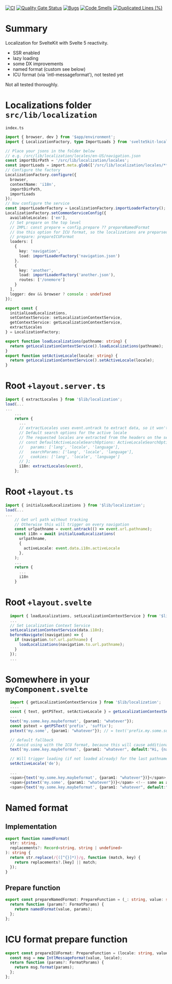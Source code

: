 [![CI](https://github.com/ktarmyshov/svelte5kit-localization/actions/workflows/ci.yml/badge.svg?branch=master)](https://github.com/ktarmyshov/svelte5kit-localization/actions/workflows/ci.yml)
[![Quality Gate Status](https://sonarcloud.io/api/project_badges/measure?project=ktarmyshov_svelte-adapter-azure-swa&metric=alert_status)](https://sonarcloud.io/summary/new_code?id=ktarmyshov_svelte-adapter-azure-swa)
[![Bugs](https://sonarcloud.io/api/project_badges/measure?project=ktarmyshov_svelte-adapter-azure-swa&metric=bugs)](https://sonarcloud.io/summary/new_code?id=ktarmyshov_svelte-adapter-azure-swa)
[![Code Smells](https://sonarcloud.io/api/project_badges/measure?project=ktarmyshov_svelte-adapter-azure-swa&metric=code_smells)](https://sonarcloud.io/summary/new_code?id=ktarmyshov_svelte-adapter-azure-swa)
[![Duplicated Lines (%)](https://sonarcloud.io/api/project_badges/measure?project=ktarmyshov_svelte-adapter-azure-swa&metric=duplicated_lines_density)](https://sonarcloud.io/summary/new_code?id=ktarmyshov_svelte-adapter-azure-swa)

# Summary

Localization for SvelteKit with Svelte 5 reactivity.

- SSR enabled
- lazy loading
- some DX improvements
- named format (custom see below)
- ICU format (via 'intl-messageformat'), not tested yet

Not all tested thoroughly.

# Localizations folder `src/lib/localization`

`index.ts`

```ts
import { browser, dev } from '$app/environment';
import { LocalizationFactory, type ImportLoads } from 'svelte5kit-localization';

// Place your jsons in the folder below
// e.g. /src/lib/localization/locales/en-US/navigation.json
const importDirPath = '/src/lib/localization/locales';
const importLoads = import.meta.glob(['/src/lib/localization/locales/**/*']) as ImportLoads;
// Configure the factory
LocalizationFactory.configure({
  browser,
  contextName: 'i18n',
  importDirPath,
  importLoads
});
// Now configure the service
const importLoaderFactory = LocalizationFactory.importLoaderFactory();
LocalizationFactory.setCommonServiceConfig({
  availableLocales: ['en'],
  // Set prepare on the top level
  // IMPL: const prepare = config.prepare ?? prepareNamedFormat
  // Use this option for ICU format, so the localizations are preparsed (see impl below)
  // prepare: prepareICUFormat
  loaders: [
    {
      key: 'navigation',
      load: importLoaderFactory('navigation.json')
    },
    {
      key: 'another',
      load: importLoaderFactory('another.json'),
      routes: ['/onemore']
    }
  ],
  logger: dev && browser ? console : undefined
});

export const {
  initialLoadLocalizations,
  setContextService: setLocalizationContextService,
  getContextService: getLocalizationContextService,
  extractLocales
} = LocalizationFactory;

export function loadLocalizations(pathname: string) {
  return getLocalizationContextService().loadLocalizations(pathname);
}
export function setActiveLocale(locale: string) {
  return getLocalizationContextService().setActiveLocale(locale);
}
```

# Root `+layout.server.ts`

```ts
import { extractLocales } from '$lib/localization';
load(...
...
    ...
    return {
      ...
      // extractLocales uses event.untrack to extract data, so it won't trigger reload
      // Default search options for the active locale
      // The requested locales are extracted from the headers on the server side or from navigator.languages on the client side
      // const DefaultActiveLocaleSearchOptions: ActiveLocaleSearchOptions = {
      //   params: ['lang', 'locale', 'language'],
      //   searchParams: ['lang', 'locale', 'language'],
      //   cookies: ['lang', 'locale', 'language']
      // };
      i18n: extractLocales(event),
    };
```

# Root `+layout.ts`

```ts
import { initialLoadLocalizations } from '$lib/localization';
load(...
...
    // Get url path without tracking
    // Otherwise this will trigger on every navigation
    const urlpathname = event.untrack(() => event.url.pathname);
    const i18n = await initialLoadLocalizations(
      urlpathname,
      {
        activeLocale: event.data.i18n.activeLocale
      },
    );
    ...
    return {
      ...
      i18n
    }
```

# Root `+layout.svelte`

```ts
  import { loadLocalizations, setLocalizationContextService } from '$lib/localization';
  ...
  // Set Localization Context Service
  setLocalizationContextService(data.i18n);
  beforeNavigate((navigation) => {
    if (navigation.to?.url.pathname) {
      loadLocalizations(navigation.to.url.pathname);
    }
  });
  ...
```

# Somewhere in your `myComponent.svelte`

```ts
  import { getLocalizationContextService } from '$lib/localization';
  ....
  const { text, getPSText, setActiveLocale } = getLocalizationContextService();
  ...
  text('my.some.key.maybeformat', {param1: "whatever"});
  const pstext = getPSText('prefix', 'suffix');
  pstext('my.some', {param1: "whatever"}); // = text('prefix.my.some.suffix')

  // default fallback
  // Avoid using with the ICU format, because this will cause additional parsing on the request
  text('my.some.key.maybeformat', {param1: "whatever", default:"Hi, {name}!"})

  // Will trigger loading (if not loaded already) for the last pathname, which was loaded
  setActiveLocale('de');

  ...
  <span>{text('my.some.key.maybeformat', {param1: "whatever"})}</span>
  <span>{pstext('my.some', {param1: "whatever"})}</span> <!-- same as above -->
  <span>{text('my.some.key.maybeformat', {param1: "whatever", default:"Hi, {name}!"})}</span>
```

# Named format

## Implementation

```ts
export function namedFormat(
  str: string,
  replacements?: Record<string, string | undefined>
): string {
  return str.replace(/{([^{}]*)}/g, function (match, key) {
    return replacements?.[key] || match;
  });
}
```

## Prepare function

```ts
export const prepareNamedFormat: PrepareFunction = (_: string, value: string) => {
  return function (params?: FormatParams) {
    return namedFormat(value, params);
  };
};
```

# ICU format prepare function

```ts
export const prepareICUFormat: PrepareFunction = (locale: string, value: string) => {
  const msg = new IntlMessageFormat(value, locale);
  return function (params?: FormatParams) {
    return msg.format(params);
  };
};
```
